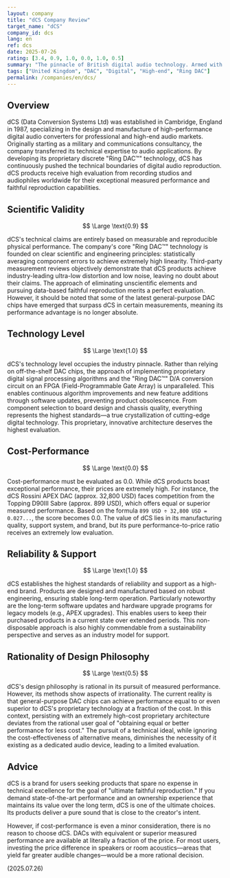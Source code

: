 ```yaml
---
layout: company
title: "dCS Company Review"
target_name: "dCS"
company_id: dcs
lang: en
ref: dcs
date: 2025-07-26
rating: [3.4, 0.9, 1.0, 0.0, 1.0, 0.5]
summary: "The pinnacle of British digital audio technology. Armed with its proprietary FPGA-based 'Ring DAC™', dCS continues to pursue the limits of measured performance. While this approach is technologically commendable, its design philosophy is questionable in an era where alternative technologies achieve equal or better performance at a fraction of the cost. It is a brand for purists who prioritize technical exploration over the reality of price."
tags: ["United Kingdom", "DAC", "Digital", "High-end", "Ring DAC"]
permalink: /companies/en/dcs/
---
```


## Overview

dCS (Data Conversion Systems Ltd) was established in Cambridge, England in 1987, specializing in the design and manufacture of high-performance digital audio converters for professional and high-end audio markets. Originally starting as a military and communications consultancy, the company transferred its technical expertise to audio applications. By developing its proprietary discrete "Ring DAC™" technology, dCS has continuously pushed the technical boundaries of digital audio reproduction. dCS products receive high evaluation from recording studios and audiophiles worldwide for their exceptional measured performance and faithful reproduction capabilities.

## Scientific Validity

$$ \Large \text{0.9} $$

dCS's technical claims are entirely based on measurable and reproducible physical performance. The company's core "Ring DAC™" technology is founded on clear scientific and engineering principles: statistically averaging component errors to achieve extremely high linearity. Third-party measurement reviews objectively demonstrate that dCS products achieve industry-leading ultra-low distortion and low noise, leaving no doubt about their claims. The approach of eliminating unscientific elements and pursuing data-based faithful reproduction merits a perfect evaluation. However, it should be noted that some of the latest general-purpose DAC chips have emerged that surpass dCS in certain measurements, meaning its performance advantage is no longer absolute.

## Technology Level

$$ \Large \text{1.0} $$

dCS's technology level occupies the industry pinnacle. Rather than relying on off-the-shelf DAC chips, the approach of implementing proprietary digital signal processing algorithms and the "Ring DAC™" D/A conversion circuit on an FPGA (Field-Programmable Gate Array) is unparalleled. This enables continuous algorithm improvements and new feature additions through software updates, preventing product obsolescence. From component selection to board design and chassis quality, everything represents the highest standards—a true crystallization of cutting-edge digital technology. This proprietary, innovative architecture deserves the highest evaluation.

## Cost-Performance

$$ \Large \text{0.0} $$

Cost-performance must be evaluated as 0.0. While dCS products boast exceptional performance, their prices are extremely high. For instance, the dCS Rossini APEX DAC (approx. 32,800 USD) faces competition from the Topping D90III Sabre (approx. 899 USD), which offers equal or superior measured performance. Based on the formula `899 USD ÷ 32,800 USD = 0.027...`, the score becomes 0.0. The value of dCS lies in its manufacturing quality, support system, and brand, but its pure performance-to-price ratio receives an extremely low evaluation.

## Reliability & Support

$$ \Large \text{1.0} $$

dCS establishes the highest standards of reliability and support as a high-end brand. Products are designed and manufactured based on robust engineering, ensuring stable long-term operation. Particularly noteworthy are the long-term software updates and hardware upgrade programs for legacy models (e.g., APEX upgrades). This enables users to keep their purchased products in a current state over extended periods. This non-disposable approach is also highly commendable from a sustainability perspective and serves as an industry model for support.

## Rationality of Design Philosophy

$$ \Large \text{0.5} $$

dCS's design philosophy is rational in its pursuit of measured performance. However, its methods show aspects of irrationality. The current reality is that general-purpose DAC chips can achieve performance equal to or even superior to dCS's proprietary technology at a fraction of the cost. In this context, persisting with an extremely high-cost proprietary architecture deviates from the rational user goal of "obtaining equal or better performance for less cost." The pursuit of a technical ideal, while ignoring the cost-effectiveness of alternative means, diminishes the necessity of it existing as a dedicated audio device, leading to a limited evaluation.

## Advice

dCS is a brand for users seeking products that spare no expense in technical excellence for the goal of "ultimate faithful reproduction." If you demand state-of-the-art performance and an ownership experience that maintains its value over the long term, dCS is one of the ultimate choices. Its products deliver a pure sound that is close to the creator's intent.

However, if cost-performance is even a minor consideration, there is no reason to choose dCS. DACs with equivalent or superior measured performance are available at literally a fraction of the price. For most users, investing the price difference in speakers or room acoustics—areas that yield far greater audible changes—would be a more rational decision.

(2025.07.26)